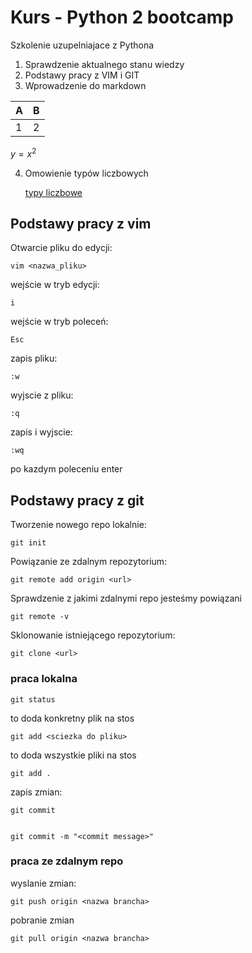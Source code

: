 # Kurs - Python 2 bootcamp

Szkolenie uzupelniajace z Pythona

1. Sprawdzenie aktualnego stanu wiedzy
2. Podstawy pracy z VIM i GIT
3. Wprowadzenie do markdown

| A | B | 
|---|---|
| 1 | 2 |


$y=x^2$

4. Omowienie typów liczbowych

    [typy liczbowe](type_liczbowe_w_pythonie.md)


## Podstawy pracy z vim

Otwarcie pliku do edycji:


    vim <nazwa_pliku>


wejście w tryb edycji:

    i

wejście w tryb poleceń:

    Esc


zapis pliku:

    :w

wyjscie z pliku:


    :q


zapis i wyjscie:

    :wq

po kazdym poleceniu enter


## Podstawy pracy z git


Tworzenie nowego repo lokalnie:

    git init

Powiązanie ze zdalnym repozytorium:

    git remote add origin <url>

Sprawdzenie z jakimi zdalnymi repo jesteśmy powiązani

    git remote -v

Sklonowanie istniejącego repozytorium:

    git clone <url>

   
### praca lokalna

    git status

to doda konkretny plik na stos

    git add <sciezka do pliku>

to doda wszystkie pliki na stos  
   
    git add .
   
zapis zmian:

    git commit


    git commit -m "<commit message>"


### praca ze zdalnym repo


wyslanie zmian:

    git push origin <nazwa brancha>


pobranie zmian


    git pull origin <nazwa brancha>







